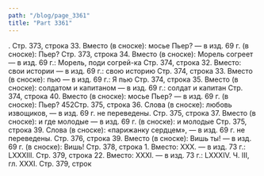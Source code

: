 ```yaml
---
path: "/blog/page_3361"
title: "Part 3361"
---
```


.
Стр. 373, строка 33.
Вместо (в сноске): мосье Пьер? — в изд. 69 г. (в сноске): Пьер?
Стр. 373, строка 34.
Вместо (в сноске): Морель согреет — в изд. 69 г.: Морель, поди согрей-ка
Стр. 374, строка 32.
Вместо: свои истории — в изд. 69 г.: свою историю
Стр. 374, строка 33.
Вместо (в сноске): пью — в изд. 69 г.: Я пью
Стр. 374, строка 35.
Вместо (в сноске): солдатом и капитаном — в изд. 69 г.: солдат и капитан
Стр. 374, строка 40.
Вместо (в сноске): мосье Пьер? — в изд. 69 г. (в сноске): Пьер?
452Стр. 375, строка 36.
Слова (в сноске): любовь извощиков, — в изд. 69 г. не переведены.
Стр. 375, строка 37.
Вместо (в сноске): и где молодые — в изд. 69 г. (в сноске): и молодые
Стр. 375, строка 39.
Слова (в сноске): «парижанку сердцем», — в изд. 69 г. не переведены.
Стр. 376, строка 39.
Вместо (в сноске): Вишь ты! — в изд. 69 г. (в сноске): Вишь!
Стр. 378, строка 1.
Вместо: XXX. — в изд. 73 г.: LXXXIII.
Стр. 379, строка 22.
Вместо: XXXI. — в изд. 73 г.: LXXXIV.
Ч. III, гл. XXXI.
Стр. 379, строк
